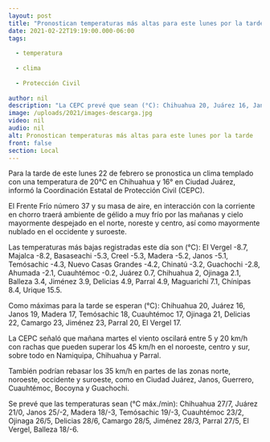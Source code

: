 ```yaml
---
layout: post
title: "Pronostican temperaturas más altas para este lunes por la tarde"
date: 2021-02-22T19:19:00.000-06:00
tags:
  
  - temperatura
  
  - clima
  
  - Protección Civil
  
author: nil
description: "La CEPC prevé que sean (°C): Chihuahua 20, Juárez 16, Janos 19, Madera 17, Temósachic 18, Cuauhtémoc 17, Ojinaga 21, Delicias 22, Camargo 23, Jiménez 23, Parral 20, El Vergel, Balleza 17"
image: /uploads/2021/images-descarga.jpg
video: nil
audio: nil
alt: Pronostican temperaturas más altas para este lunes por la tarde
front: false
section: Local
---
```


Para la tarde de este lunes 22 de febrero se pronostica un clima templado con una temperatura de 20°C en Chihuahua y 16° en Ciudad Juárez, informó la Coordinación Estatal de Protección Civil (CEPC).

El Frente Frío número 37 y su masa de aire, en interacción con la corriente en chorro traerá ambiente de gélido a muy frío por las mañanas y cielo mayormente despejado en el norte, noreste y centro, así como mayormente nublado en el occidente y suroeste.

Las temperaturas más bajas registradas este día son (°C): El Vergel -8.7, Majalca -8.2, Basaseachi -5.3, Creel -5.3, Madera -5.2, Janos -5.1, Temósachic -4.3, Nuevo Casas Grandes -4.2, Chinatú -3.2, Guachochi -2.8, Ahumada -2.1, Cuauhtémoc -0.2, Juárez 0.7, Chihuahua 2, Ojinaga 2.1, Balleza 3.4, Jiménez 3.9, Delicias 4.9, Parral 4.9, Maguarichi 7.1, Chínipas 8.4, Urique 15.5.

Como máximas para la tarde se esperan (°C): Chihuahua 20, Juárez 16, Janos 19, Madera 17, Temósachic 18, Cuauhtémoc 17, Ojinaga 21, Delicias 22, Camargo 23, Jiménez 23, Parral 20, El Vergel 17.

La CEPC señaló que mañana martes el viento oscilará entre 5 y 20 km/h con rachas que pueden superar los 45 km/h en el noroeste, centro y sur, sobre todo en Namiquipa, Chihuahua y Parral.

También podrían rebasar los 35 km/h en partes de las zonas norte, noroeste, occidente y suroeste, como en Ciudad Juárez, Janos, Guerrero, Cuauhtémoc, Bocoyna y Guachochi.

Se prevé que las temperaturas sean (°C máx./min): Chihuahua 27/7, Juárez 21/0, Janos 25/-2, Madera 18/-3, Temósachic 19/-3, Cuauhtémoc 23/2, Ojinaga 26/5, Delicias 28/6, Camargo 28/5, Jiménez 28/3, Parral 27/5, El Vergel, Balleza 18/-6.